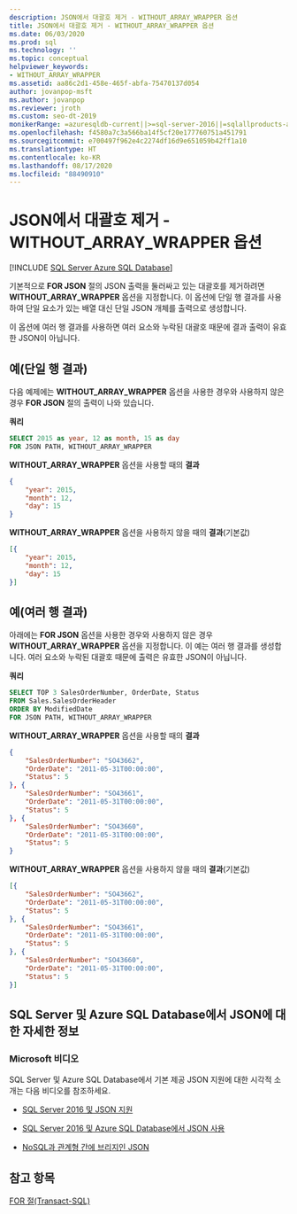 ```yaml
---
description: JSON에서 대괄호 제거 - WITHOUT_ARRAY_WRAPPER 옵션
title: JSON에서 대괄호 제거 - WITHOUT_ARRAY_WRAPPER 옵션
ms.date: 06/03/2020
ms.prod: sql
ms.technology: ''
ms.topic: conceptual
helpviewer_keywords:
- WITHOUT_ARRAY_WRAPPER
ms.assetid: aa86c2d1-458e-465f-abfa-75470137d054
author: jovanpop-msft
ms.author: jovanpop
ms.reviewer: jroth
ms.custom: seo-dt-2019
monikerRange: =azuresqldb-current||>=sql-server-2016||=sqlallproducts-allversions||>=sql-server-linux-2017||=azuresqldb-mi-current
ms.openlocfilehash: f4580a7c3a566ba14f5cf20e177760751a451791
ms.sourcegitcommit: e700497f962e4c2274df16d9e651059b42ff1a10
ms.translationtype: HT
ms.contentlocale: ko-KR
ms.lasthandoff: 08/17/2020
ms.locfileid: "88490910"
---
```

# <a name="remove-square-brackets-from-json---without_array_wrapper-option"></a>JSON에서 대괄호 제거 - WITHOUT_ARRAY_WRAPPER 옵션
[!INCLUDE [SQL Server Azure SQL Database](../../includes/applies-to-version/sql-asdb.md)]

기본적으로 **FOR JSON** 절의 JSON 출력을 둘러싸고 있는 대괄호를 제거하려면 **WITHOUT_ARRAY_WRAPPER** 옵션을 지정합니다. 이 옵션에 단일 행 결과를 사용하여 단일 요소가 있는 배열 대신 단일 JSON 개체를 출력으로 생성합니다.

이 옵션에 여러 행 결과를 사용하면 여러 요소와 누락된 대괄호 때문에 결과 출력이 유효한 JSON이 아닙니다.  
  
## <a name="example-single-row-result"></a>예(단일 행 결과)  
다음 예제에는 **WITHOUT_ARRAY_WRAPPER** 옵션을 사용한 경우와 사용하지 않은 경우 **FOR JSON** 절의 출력이 나와 있습니다.  
  
 **쿼리**  
  
```sql  
SELECT 2015 as year, 12 as month, 15 as day  
FOR JSON PATH, WITHOUT_ARRAY_WRAPPER 
```  

 **WITHOUT_ARRAY_WRAPPER** 옵션을 사용할 때의 **결과**  
  
```json  
{
    "year": 2015,
    "month": 12,
    "day": 15
} 
```  
  
 **WITHOUT_ARRAY_WRAPPER** 옵션을 사용하지 않을 때의 **결과**(기본값)  
  
```json  
[{
    "year": 2015,
    "month": 12,
    "day": 15
}]
```  

## <a name="example-multiple-row-result"></a>예(여러 행 결과)
아래에는 **FOR JSON** 옵션을 사용한 경우와 사용하지 않은 경우 **WITHOUT_ARRAY_WRAPPER** 옵션을 지정합니다. 이 예는 여러 행 결과를 생성합니다. 여러 요소와 누락된 대괄호 때문에 출력은 유효한 JSON이 아닙니다.
  
 **쿼리**  
  
```sql  
SELECT TOP 3 SalesOrderNumber, OrderDate, Status  
FROM Sales.SalesOrderHeader  
ORDER BY ModifiedDate  
FOR JSON PATH, WITHOUT_ARRAY_WRAPPER 
```  
  
 **WITHOUT_ARRAY_WRAPPER** 옵션을 사용할 때의 **결과**  
  
```json  
{
    "SalesOrderNumber": "SO43662",
    "OrderDate": "2011-05-31T00:00:00",
    "Status": 5
}, {
    "SalesOrderNumber": "SO43661",
    "OrderDate": "2011-05-31T00:00:00",
    "Status": 5
}, {
    "SalesOrderNumber": "SO43660",
    "OrderDate": "2011-05-31T00:00:00",
    "Status": 5
} 
```  
  
 **WITHOUT_ARRAY_WRAPPER** 옵션을 사용하지 않을 때의 **결과**(기본값)  
  
```json  
[{
    "SalesOrderNumber": "SO43662",
    "OrderDate": "2011-05-31T00:00:00",
    "Status": 5
}, {
    "SalesOrderNumber": "SO43661",
    "OrderDate": "2011-05-31T00:00:00",
    "Status": 5
}, {
    "SalesOrderNumber": "SO43660",
    "OrderDate": "2011-05-31T00:00:00",
    "Status": 5
}]
```  

## <a name="learn-more-about-json-in-sql-server-and-azure-sql-database"></a>SQL Server 및 Azure SQL Database에서 JSON에 대한 자세한 정보  
  
### <a name="microsoft-videos"></a>Microsoft 비디오

SQL Server 및 Azure SQL Database에서 기본 제공 JSON 지원에 대한 시각적 소개는 다음 비디오를 참조하세요.

-   [SQL Server 2016 및 JSON 지원](https://channel9.msdn.com/Shows/Data-Exposed/SQL-Server-2016-and-JSON-Support)

-   [SQL Server 2016 및 Azure SQL Database에서 JSON 사용](https://channel9.msdn.com/Shows/Data-Exposed/Using-JSON-in-SQL-Server-2016-and-Azure-SQL-Database)

-   [NoSQL과 관계형 간에 브리지인 JSON](https://channel9.msdn.com/events/DataDriven/SQLServer2016/JSON-as-a-bridge-betwen-NoSQL-and-relational-worlds)
  
## <a name="see-also"></a>참고 항목  
 [FOR 절&#40;Transact-SQL&#41;](../../t-sql/queries/select-for-clause-transact-sql.md)  
  
  
